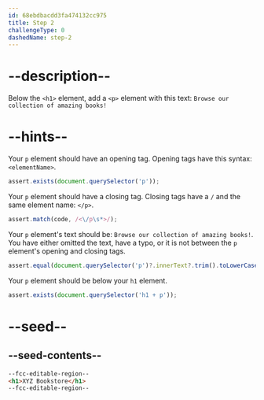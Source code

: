 ```yaml
---
id: 68ebdbacdd3fa474132cc975
title: Step 2
challengeType: 0
dashedName: step-2
---
```


# --description--

Below the `<h1>` element, add a `<p>` element with this text: `Browse our collection of amazing books!`

# --hints--

Your `p` element should have an opening tag. Opening tags have this syntax: `<elementName>`.

```js
assert.exists(document.querySelector('p'));
```

Your `p` element should have a closing tag. Closing tags have a `/` and the same element name: `</p>`.

```js
assert.match(code, /<\/p\s*>/);
```

Your `p` element's text should be: `Browse our collection of amazing books!`. You have either omitted the text, have a typo, or it is not between the `p` element's opening and closing tags.

```js
assert.equal(document.querySelector('p')?.innerText?.trim().toLowerCase(), 'browse our collection of amazing books!');
```

Your `p` element should be below your `h1` element.

```js
assert.exists(document.querySelector('h1 + p'));
```

# --seed--

## --seed-contents--

```html
--fcc-editable-region--
<h1>XYZ Bookstore</h1>
--fcc-editable-region--
```
